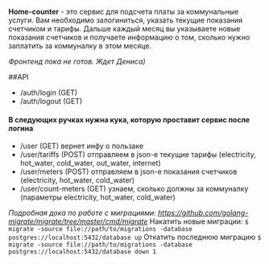 **Home-counter** - это сервис для подсчета платы за коммунальные услуги. 
Вам необходимо залогиниться, указать текущие показания счетчиком и тарифы.
Дальше каждый месяц вы указываете новые показания счетчиков и получаете информацию о том, сколько нужно заплатить
за коммуналку в этом месяце.

*Фронтенд пока не готов. Ждет Дениса)*

##API

- /auth/login (GET)
- /auth/logout (GET)

#### В следующих ручках нужна кука, которую проставит сервис после логина
- /user (GET) вернет инфу о пользаке
- /user/tariffs (POST) отправляем в json-e текущие тарифы (electricity, hot_water,
  cold_water, out_water, internet)
- /user/meters (POST) отправляем в json-e показания счетчиков (electricity, hot_water,
  cold_water)
- /user/count-meters (GET) узнаем, сколько должны за коммуналку (параметры electricity, hot_water,
  cold_water)

*Подробная дока по работе с миграциями: https://github.com/golang-migrate/migrate/tree/master/cmd/migrate*
Накатить новые миграции:
`$ migrate -source file://path/to/migrations -database postgres://localhost:5432/database up`
 Откатить последнюю миграцию
`$ migrate -source file://path/to/migrations -database postgres://localhost:5432/database down 1`